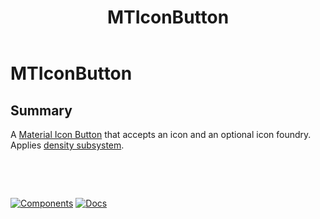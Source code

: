 ﻿---
uid: C.MTIconButton
title: MTIconButton
---
# MTIconButton

## Summary

A [Material Icon Button](https://github.com/material-components/material-components-web/tree/v7.0.0/packages/mdc-icon-button#icon-buttons) that accepts an icon and an optional icon foundry. Applies [density subsystem](xref:A.Density).

&nbsp;

&nbsp;

[![Components](https://img.shields.io/static/v1?label=Components&message=Core&color=blue)](xref:A.CoreComponents)
[![Docs](https://img.shields.io/static/v1?label=API%20Documentation&message=MTIconButton&color=brightgreen)](xref:BlazorMdc.MTIconButton)